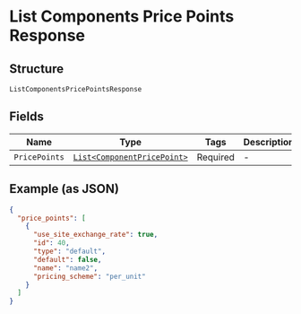 
# List Components Price Points Response

## Structure

`ListComponentsPricePointsResponse`

## Fields

| Name | Type | Tags | Description |
|  --- | --- | --- | --- |
| `PricePoints` | [`List<ComponentPricePoint>`](../../doc/models/component-price-point.md) | Required | - |

## Example (as JSON)

```json
{
  "price_points": [
    {
      "use_site_exchange_rate": true,
      "id": 40,
      "type": "default",
      "default": false,
      "name": "name2",
      "pricing_scheme": "per_unit"
    }
  ]
}
```


